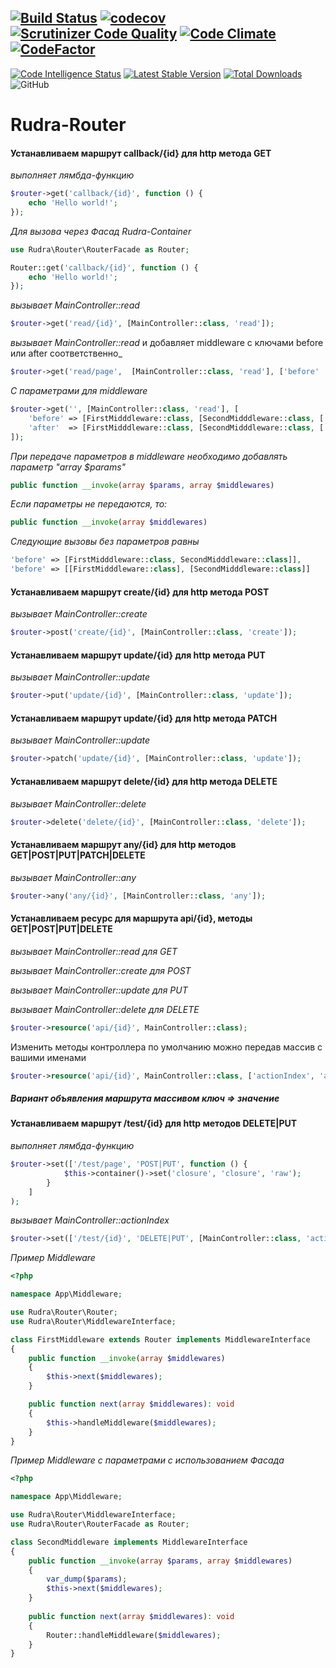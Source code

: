 [![Build Status](https://app.travis-ci.com/Jagepard/Rudra-Router.svg?branch=master)](https://app.travis-ci.com/Jagepard/Rudra-Router)
[![codecov](https://codecov.io/gh/Jagepard/Rudra-Router/branch/master/graph/badge.svg)](https://codecov.io/gh/Jagepard/Rudra-Router)
[![Scrutinizer Code Quality](https://scrutinizer-ci.com/g/Jagepard/Rudra-Router/badges/quality-score.png?b=master)](https://scrutinizer-ci.com/g/Jagepard/Rudra-Router/?branch=master)
[![Code Climate](https://codeclimate.com/github/Jagepard/Rudra-Router/badges/gpa.svg)](https://codeclimate.com/github/Jagepard/Rudra-Router)
[![CodeFactor](https://www.codefactor.io/repository/github/jagepard/rudra-router/badge)](https://www.codefactor.io/repository/github/jagepard/rudra-router)
-----
[![Code Intelligence Status](https://scrutinizer-ci.com/g/Jagepard/Rudra-Router/badges/code-intelligence.svg?b=master)](https://scrutinizer-ci.com/code-intelligence)
[![Latest Stable Version](https://poser.pugx.org/rudra/router/v/stable)](https://packagist.org/packages/rudra/router)
[![Total Downloads](https://poser.pugx.org/rudra/router/downloads)](https://packagist.org/packages/rudra/router)
![GitHub](https://img.shields.io/github/license/jagepard/Rudra-Router.svg)

# Rudra-Router

#### Устанавливаем маршрут callback/{id} для http метода GET
_выполняет лямбда-функцию_
```php
$router->get('callback/{id}', function () {
    echo 'Hello world!';
});
```
_Для вызова через Фасад Rudra-Container_
```php
use Rudra\Router\RouterFacade as Router;

Router::get('callback/{id}', function () {
    echo 'Hello world!';
});
```
_вызывает MainController::read_
```php
$router->get('read/{id}', [MainController::class, 'read']);
```
_вызывает MainController::read_ и добавляет middleware с ключами before или after соответственно_
```php
$router->get('read/page',  [MainController::class, 'read'], ['before'  => [Middleware::class]);
```
_С параметрами для middleware_
```php
$router->get('', [MainController::class, 'read'], [
    'before' => [FirstMidddleware::class, [SecondMidddleware::class, ['int' => 456, new \stdClass]]],
    'after'  => [FirstMidddleware::class, [SecondMidddleware::class, ['int' => 456, new \stdClass]]]
]);
```
_При передаче параметров в middleware необходимо добавлять параметр "array $params"_
```php
public function __invoke(array $params, array $middlewares)
```
_Если параметры не передаются, то:_
```php
public function __invoke(array $middlewares)
```
_Следующие вызовы без параметров равны_
```php
'before' => [FirstMidddleware::class, SecondMidddleware::class]],
'before' => [[FirstMidddleware::class], [SecondMidddleware::class]]
```
#### Устанавливаем маршрут create/{id} для http метода POST
_вызывает MainController::create_
```php
$router->post('create/{id}', [MainController::class, 'create']);
```
#### Устанавливаем маршрут update/{id} для http метода PUT
_вызывает MainController::update_
```php
$router->put('update/{id}', [MainController::class, 'update']);
```
#### Устанавливаем маршрут update/{id} для http метода PATCH
_вызывает MainController::update_
```php
$router->patch('update/{id}', [MainController::class, 'update']);
```
#### Устанавливаем маршрут delete/{id} для http метода DELETE
_вызывает MainController::delete_
```php
$router->delete('delete/{id}', [MainController::class, 'delete']);
```
#### Устанавливаем маршрут any/{id} для http методов GET|POST|PUT|PATCH|DELETE
_вызывает MainController::any_
```php
$router->any('any/{id}', [MainController::class, 'any']);
```
#### Устанавливаем ресурс для маршрута api/{id}, методы GET|POST|PUT|DELETE
_вызывает MainController::read для GET_

_вызывает MainController::create для POST_

_вызывает MainController::update для PUT_

_вызывает MainController::delete для DELETE_
```php
$router->resource('api/{id}', MainController::class);
```
Изменить методы контроллера по умолчанию можно передав массив с вашими именами
```php
$router->resource('api/{id}', MainController::class, ['actionIndex', 'actionAdd', 'actionUpdate', 'actionDrop']);
```
##### Вариант объявления маршрута массивом ключ => значение
#### Устанавливаем маршрут /test/{id} для http методов DELETE|PUT
_выполняет лямбда-функцию_
```php
$router->set(['/test/page', 'POST|PUT', function () {
            $this->container()->set('closure', 'closure', 'raw');
        }
    ]
);
```
_вызывает MainController::actionIndex_
```php
$router->set(['/test/{id}', 'DELETE|PUT', [MainController::class, 'actionIndex']]);
```
_Пример Middleware_
```php
<?php

namespace App\Middleware;

use Rudra\Router\Router;
use Rudra\Router\MiddlewareInterface;

class FirstMiddleware extends Router implements MiddlewareInterface
{
    public function __invoke(array $middlewares)
    {
        $this->next($middlewares);
    }

    public function next(array $middlewares): void
    {
        $this->handleMiddleware($middlewares);
    }
}
```
_Пример Middleware с параметрами с использованием Фасада_
```php
<?php

namespace App\Middleware;

use Rudra\Router\MiddlewareInterface;
use Rudra\Router\RouterFacade as Router;

class SecondMiddleware implements MiddlewareInterface
{
    public function __invoke(array $params, array $middlewares)
    {
        var_dump($params);
        $this->next($middlewares);
    }
    
    public function next(array $middlewares): void
    {
        Router::handleMiddleware($middlewares);
    }
}
```
